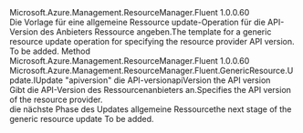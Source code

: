 <Type Name="IWithApiVersion" FullName="Microsoft.Azure.Management.ResourceManager.Fluent.GenericResource.Update.IWithApiVersion">
  <TypeSignature Language="C#" Value="public interface IWithApiVersion" />
  <TypeSignature Language="ILAsm" Value=".class public interface auto ansi abstract IWithApiVersion" />
  <TypeSignature Language="DocId" Value="T:Microsoft.Azure.Management.ResourceManager.Fluent.GenericResource.Update.IWithApiVersion" />
  <TypeSignature Language="VB.NET" Value="Public Interface IWithApiVersion" />
  <TypeSignature Language="F#" Value="type IWithApiVersion = interface" />
  <AssemblyInfo>
    <AssemblyName>Microsoft.Azure.Management.ResourceManager.Fluent</AssemblyName>
    <AssemblyVersion>1.0.0.60</AssemblyVersion>
  </AssemblyInfo>
  <Interfaces />
  <Docs>
    <summary>
            <span data-ttu-id="a89a1-101">Die Vorlage für eine allgemeine Ressource update-Operation für die API-Version des Anbieters Ressource angeben.</span><span class="sxs-lookup"><span data-stu-id="a89a1-101">The template for a generic resource update operation for specifying the resource provider API version.</span></span>
            </summary>
    <remarks>To be added.</remarks>
  </Docs>
  <Members>
    <Member MemberName="WithApiVersion">
      <MemberSignature Language="C#" Value="public Microsoft.Azure.Management.ResourceManager.Fluent.GenericResource.Update.IUpdate WithApiVersion (string apiVersion);" />
      <MemberSignature Language="ILAsm" Value=".method public hidebysig newslot virtual instance class Microsoft.Azure.Management.ResourceManager.Fluent.GenericResource.Update.IUpdate WithApiVersion(string apiVersion) cil managed" />
      <MemberSignature Language="DocId" Value="M:Microsoft.Azure.Management.ResourceManager.Fluent.GenericResource.Update.IWithApiVersion.WithApiVersion(System.String)" />
      <MemberSignature Language="VB.NET" Value="Public Function WithApiVersion (apiVersion As String) As IUpdate" />
      <MemberSignature Language="F#" Value="abstract member WithApiVersion : string -&gt; Microsoft.Azure.Management.ResourceManager.Fluent.GenericResource.Update.IUpdate" Usage="iWithApiVersion.WithApiVersion apiVersion" />
      <MemberType>Method</MemberType>
      <AssemblyInfo>
        <AssemblyName>Microsoft.Azure.Management.ResourceManager.Fluent</AssemblyName>
        <AssemblyVersion>1.0.0.60</AssemblyVersion>
      </AssemblyInfo>
      <ReturnValue>
        <ReturnType>Microsoft.Azure.Management.ResourceManager.Fluent.GenericResource.Update.IUpdate</ReturnType>
      </ReturnValue>
      <Parameters>
        <Parameter Name="apiVersion" Type="System.String" />
      </Parameters>
      <Docs>
        <param name="apiVersion"><span data-ttu-id="a89a1-102">"apiversion" die API-version</span><span class="sxs-lookup"><span data-stu-id="a89a1-102">apiVersion the API version</span></span></param>
        <summary>
            <span data-ttu-id="a89a1-103">Gibt die API-Version des Ressourcenanbieters an.</span><span class="sxs-lookup"><span data-stu-id="a89a1-103">Specifies the API version of the resource provider.</span></span>
            </summary>
        <returns><span data-ttu-id="a89a1-104">die nächste Phase des Updates allgemeine Ressource</span><span class="sxs-lookup"><span data-stu-id="a89a1-104">the next stage of the generic resource update</span></span></returns>
        <remarks>To be added.</remarks>
      </Docs>
    </Member>
  </Members>
</Type>